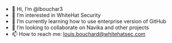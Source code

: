 - 👋 Hi, I’m @lbouchar3
- 👀 I’m interested in WhiteHat Security
- 🌱 I’m currently learning how to use enterprise version of GitHub 
- 💞️ I’m looking to collaborate on Navika and other projects
- 📫 How to reach me: louis.bouchard@whitehatsec.com

<!---
lbouchar3/lbouchar3 is a ✨ special ✨ repository because its `README.md` (this file) appears on your GitHub profile.
You can click the Preview link to take a look at your changes.
--->
